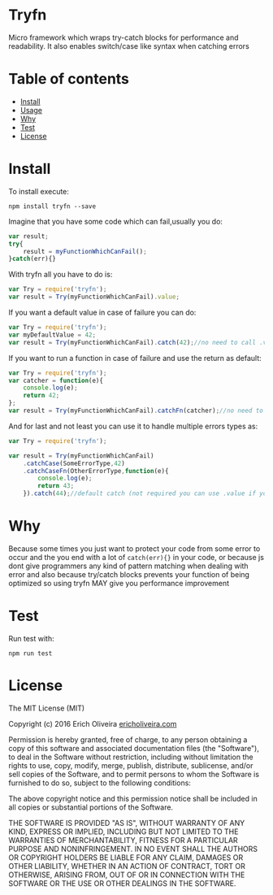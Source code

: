 Tryfn
=====

Micro framework which wraps try-catch blocks for performance and readability.
It also enables switch/case like syntax when catching errors

Table of contents
========

- [Install](#install)
- [Usage](#usage)
- [Why](#why)
- [Test](#test)
- [License](#license)

Install
========

To install execute:

    npm install tryfn --save

Imagine that you have some code which can fail,usually you do:

```js
var result;
try{
    result = myFunctionWhichCanFail();
}catch(err){}
```

With tryfn all you have to do is:

```js
var Try = require('tryfn');
var result = Try(myFunctionWhichCanFail).value;
```

If you want a default value in case of failure you can do:

```js
var Try = require('tryfn');
var myDefaultValue = 42;
var result = Try(myFunctionWhichCanFail).catch(42);//no need to call .value
```

If you want to run a function in case of failure and use the return as default:

```js
var Try = require('tryfn');
var catcher = function(e){
    console.log(e);
    return 42;
};
var result = Try(myFunctionWhichCanFail).catchFn(catcher);//no need to call .value
```

And for last and not least you can use it to handle multiple errors types as:

```js
var Try = require('tryfn');

var result = Try(myFunctionWhichCanFail)
    .catchCase(SomeErrorType,42)
    .catchCaseFn(OtherErrorType,function(e){
        console.log(e);
        return 43;
    }).catch(44);//default catch (not required you can use .value if you dont want a default catcher
```

Why
===

Because some times you just want to protect your code from some error to occur and the you end with a lot of
`catch(err){}` in your code, or because js dont give programmers any kind of pattern matching when dealing with error
and also because try/catch blocks prevents your function of being optimized so using tryfn MAY give you performance improvement

Test
========

Run test with:

    npm run test

License
========

The MIT License (MIT)

Copyright (c) 2016 Erich Oliveira [ericholiveira.com](http://ericholiveira.com)

Permission is hereby granted, free of charge, to any person obtaining a copy
of this software and associated documentation files (the "Software"), to deal
in the Software without restriction, including without limitation the rights
to use, copy, modify, merge, publish, distribute, sublicense, and/or sell
copies of the Software, and to permit persons to whom the Software is
furnished to do so, subject to the following conditions:

The above copyright notice and this permission notice shall be included in
all copies or substantial portions of the Software.

THE SOFTWARE IS PROVIDED "AS IS", WITHOUT WARRANTY OF ANY KIND, EXPRESS OR
IMPLIED, INCLUDING BUT NOT LIMITED TO THE WARRANTIES OF MERCHANTABILITY,
FITNESS FOR A PARTICULAR PURPOSE AND NONINFRINGEMENT. IN NO EVENT SHALL THE
AUTHORS OR COPYRIGHT HOLDERS BE LIABLE FOR ANY CLAIM, DAMAGES OR OTHER
LIABILITY, WHETHER IN AN ACTION OF CONTRACT, TORT OR OTHERWISE, ARISING FROM,
OUT OF OR IN CONNECTION WITH THE SOFTWARE OR THE USE OR OTHER DEALINGS IN
THE SOFTWARE.
